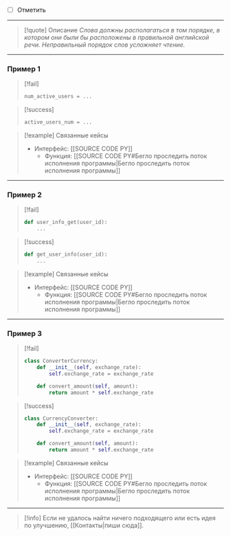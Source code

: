 - [ ] Отметить
***

>[!quote] Описание
_Слова должны располагаться в том порядке, в котором они были бы расположены в правильной английской речи.
Неправильный порядок слов усложняет чтение._

***
### Пример 1

> [!fail]
> ```python
> num_active_users = ...
> ```

> [!success]
> ```python
> active_users_num = ...
> ```

> [!example] Связанные кейсы
>- Интерфейс: [[SOURCE CODE PY]]
>	- Функция: [[SOURCE CODE PY#Бегло проследить поток исполнения программы|Бегло проследить поток исполнения программы]]

***
### Пример 2

> [!fail]
> ```python
> def user_info_get(user_id):
>     ...
> ```

> [!success]
> ```python
> def get_user_info(user_id):
>     ...
> ```

> [!example] Связанные кейсы
>- Интерфейс: [[SOURCE CODE PY]]
>	- Функция: [[SOURCE CODE PY#Бегло проследить поток исполнения программы|Бегло проследить поток исполнения программы]]

***
### Пример 3

> [!fail]
> ```python
> class ConverterCurrency:
>     def __init__(self, exchange_rate):
>         self.exchange_rate = exchange_rate
> 
>     def convert_amount(self, amount):
>         return amount * self.exchange_rate
> ```

> [!success]
> ```python
> class CurrencyConverter:
>     def __init__(self, exchange_rate):
>         self.exchange_rate = exchange_rate
> 
>     def convert_amount(self, amount):
>         return amount * self.exchange_rate
> ```

> [!example] Связанные кейсы
>- Интерфейс: [[SOURCE CODE PY]]
>	- Функция: [[SOURCE CODE PY#Бегло проследить поток исполнения программы|Бегло проследить поток исполнения программы]]

***

> [!info]
> Если не удалось найти ничего подходящего или есть идея по улучшению, [[Контакты|пиши сюда]].
